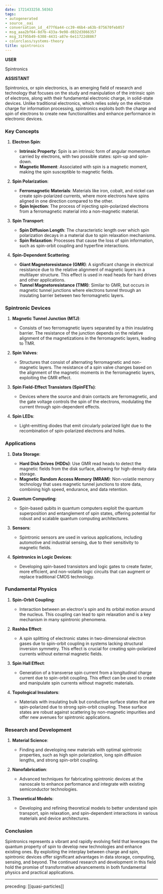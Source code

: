 ```yaml
---
date: 1721433258.50363
tags:
- autogenerated
- source__oai
- conversation_id__477f6a44-cc39-46b4-a63b-875670feb057
- msg_aaa2bf64-8d7b-433a-9e98-d832d3866357
- msg_31f95b49-6308-4431-a87e-6e11722d8867
- colorclass/systems-theory
title: spintronics
---
```


**USER**

Spintronics


**ASSISTANT**

Spintronics, or spin electronics, is an emerging field of research and technology that focuses on the study and manipulation of the intrinsic spin of electrons, along with their fundamental electronic charge, in solid-state devices. Unlike traditional electronics, which relies solely on the electron charge for information processing, spintronics exploits both the charge and spin of electrons to create new functionalities and enhance performance in electronic devices.

### Key Concepts

1. **Electron Spin**:
   - **Intrinsic Property**: Spin is an intrinsic form of angular momentum carried by electrons, with two possible states: spin-up and spin-down.
   - **Magnetic Moment**: Associated with spin is a magnetic moment, making the spin susceptible to magnetic fields.

2. **Spin Polarization**:
   - **Ferromagnetic Materials**: Materials like iron, cobalt, and nickel can create spin-polarized currents, where more electrons have spins aligned in one direction compared to the other.
   - **Spin Injection**: The process of injecting spin-polarized electrons from a ferromagnetic material into a non-magnetic material.

3. **Spin Transport**:
   - **Spin Diffusion Length**: The characteristic length over which spin polarization decays in a material due to spin relaxation mechanisms.
   - **Spin Relaxation**: Processes that cause the loss of spin information, such as spin-orbit coupling and hyperfine interactions.

4. **Spin-Dependent Scattering**:
   - **Giant Magnetoresistance (GMR)**: A significant change in electrical resistance due to the relative alignment of magnetic layers in a multilayer structure. This effect is used in read heads for hard drives and other applications.
   - **Tunnel Magnetoresistance (TMR)**: Similar to GMR, but occurs in magnetic tunnel junctions where electrons tunnel through an insulating barrier between two ferromagnetic layers.

### Spintronic Devices

1. **Magnetic Tunnel Junction (MTJ)**:
   - Consists of two ferromagnetic layers separated by a thin insulating barrier. The resistance of the junction depends on the relative alignment of the magnetizations in the ferromagnetic layers, leading to TMR.

2. **Spin Valves**:
   - Structures that consist of alternating ferromagnetic and non-magnetic layers. The resistance of a spin valve changes based on the alignment of the magnetic moments in the ferromagnetic layers, exploiting the GMR effect.

3. **Spin Field-Effect Transistors (SpinFETs)**:
   - Devices where the source and drain contacts are ferromagnetic, and the gate voltage controls the spin of the electrons, modulating the current through spin-dependent effects.

4. **Spin LEDs**:
   - Light-emitting diodes that emit circularly polarized light due to the recombination of spin-polarized electrons and holes.

### Applications

1. **Data Storage**:
   - **Hard Disk Drives (HDDs)**: Use GMR read heads to detect the magnetic fields from the disk surface, allowing for high-density data storage.
   - **Magnetic Random Access Memory (MRAM)**: Non-volatile memory technology that uses magnetic tunnel junctions to store data, combining high speed, endurance, and data retention.

2. **Quantum Computing**:
   - Spin-based qubits in quantum computers exploit the quantum superposition and entanglement of spin states, offering potential for robust and scalable quantum computing architectures.

3. **Sensors**:
   - Spintronic sensors are used in various applications, including automotive and industrial sensing, due to their sensitivity to magnetic fields.

4. **Spintronics in Logic Devices**:
   - Developing spin-based transistors and logic gates to create faster, more efficient, and non-volatile logic circuits that can augment or replace traditional CMOS technology.

### Fundamental Physics

1. **Spin-Orbit Coupling**:
   - Interaction between an electron's spin and its orbital motion around the nucleus. This coupling can lead to spin relaxation and is a key mechanism in many spintronic phenomena.

2. **Rashba Effect**:
   - A spin splitting of electronic states in two-dimensional electron gases due to spin-orbit coupling in systems lacking structural inversion symmetry. This effect is crucial for creating spin-polarized currents without external magnetic fields.

3. **Spin Hall Effect**:
   - Generation of a transverse spin current from a longitudinal charge current due to spin-orbit coupling. This effect can be used to create and manipulate spin currents without magnetic materials.

4. **Topological Insulators**:
   - Materials with insulating bulk but conductive surface states that are spin-polarized due to strong spin-orbit coupling. These surface states are robust against scattering by non-magnetic impurities and offer new avenues for spintronic applications.

### Research and Development

1. **Material Science**:
   - Finding and developing new materials with optimal spintronic properties, such as high spin polarization, long spin diffusion lengths, and strong spin-orbit coupling.

2. **Nanofabrication**:
   - Advanced techniques for fabricating spintronic devices at the nanoscale to enhance performance and integrate with existing semiconductor technologies.

3. **Theoretical Models**:
   - Developing and refining theoretical models to better understand spin transport, spin relaxation, and spin-dependent interactions in various materials and device architectures.

### Conclusion

Spintronics represents a vibrant and rapidly evolving field that leverages the quantum property of spin to develop new technologies and enhance existing ones. By exploiting the interplay between charge and spin, spintronic devices offer significant advantages in data storage, computing, sensing, and beyond. The continued research and development in this field hold the promise of transformative advancements in both fundamental physics and practical applications.


---

preceding: [[quasi-particles]]